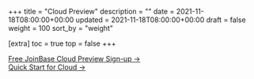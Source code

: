 +++
title = "Cloud Preview"
description = ""
date = 2021-11-18T08:00:00+00:00
updated = 2021-11-18T08:00:00+00:00
draft = false
weight = 100
sort_by = "weight"

[extra]
toc = true
top = false
+++

<div class="card-list">
    <div class="card my-3">
        <div class="card-body"><a class="stretched-link"
                href="https://cloud.joinbase.io/signup">Free JoinBase Cloud Preview Sign-up →</a></div>
    </div>
    <div class="card my-3">
        <div class="card-body"><a class="stretched-link"
                href="/docs/getting-started/quick-start-cloud/">Quick Start for Cloud →</a></div>
    </div>
</div>

